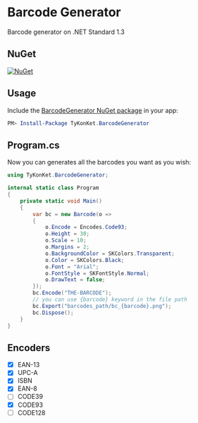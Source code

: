 # Barcode Generator

Barcode generator on .NET Standard 1.3
  
## NuGet

[![NuGet](https://img.shields.io/nuget/v/TyKonKet.BarcodeGenerator.svg)](https://www.nuget.org/packages/TyKonKet.BarcodeGenerator/)
  
## Usage

Include the [BarcodeGenerator NuGet package](https://www.nuget.org/packages/TyKonKet.BarcodeGenerator/) in your app:  

```` powershell
PM> Install-Package TyKonKet.BarcodeGenerator
````

## Program.cs

Now you can generates all the barcodes you want as you wish:  

```csharp
using TyKonKet.BarcodeGenerator;

internal static class Program
{
    private static void Main()
    {
        var bc = new Barcode(o =>
        {
            o.Encode = Encodes.Code93;
            o.Height = 30;
            o.Scale = 10;
            o.Margins = 2;
            o.BackgroundColor = SKColors.Transparent;
            o.Color = SKColors.Black;
            o.Font = "Arial";
            o.FontStyle = SKFontStyle.Normal;
            o.DrawText = false;
        });
        bc.Encode("THE-BARCODE");
        // you can use {barcode} keyword in the file path
        bc.Export("barcodes_path/bc_{barcode}.png");
        bc.Dispose();
    }
}
```

## Encoders

- [x] EAN-13
- [x] UPC-A
- [x] ISBN
- [x] EAN-8
- [ ] CODE39
- [x] CODE93
- [ ] CODE128
